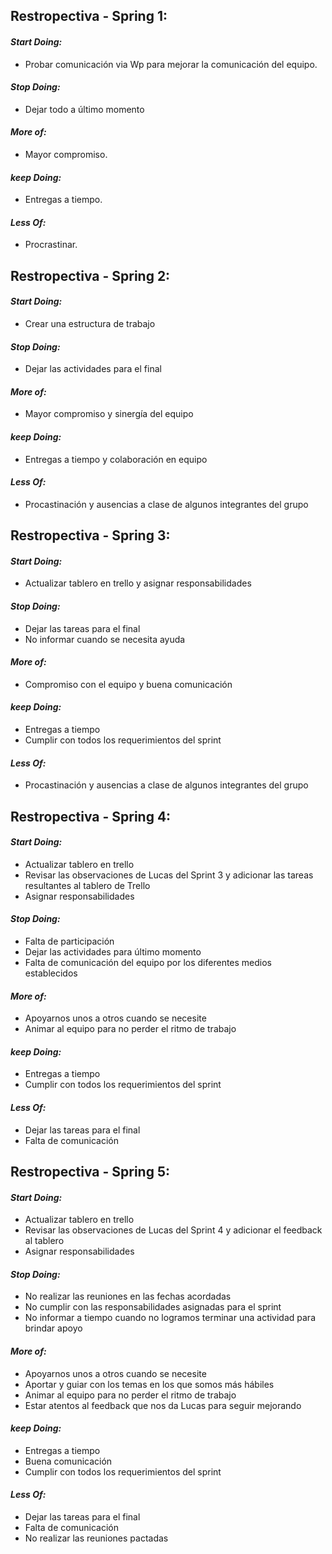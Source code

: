 ## Restropectiva - Spring 1: 

#### ***Start Doing:***
* Probar comunicación via Wp para mejorar la comunicación del equipo.

#### ***Stop Doing:***
* Dejar todo a último momento 

#### ***More of:*** 
* Mayor compromiso.

#### ***keep Doing:***
* Entregas a tiempo.

#### ***Less Of:***
* Procrastinar.

## Restropectiva - Spring 2: 

#### ***Start Doing:***
*  Crear una estructura de trabajo

#### ***Stop Doing:***
* Dejar las actividades para el final

#### ***More of:*** 
* Mayor compromiso y sinergía del equipo

#### ***keep Doing:***
* Entregas a tiempo y colaboración en equipo

#### ***Less Of:***
*  Procastinación y ausencias a clase de algunos integrantes del grupo

## Restropectiva - Spring 3: 

#### ***Start Doing:***
* Actualizar tablero en trello y asignar responsabilidades

#### ***Stop Doing:***
* Dejar las tareas para el final
* No informar cuando se necesita ayuda

#### ***More of:*** 
* Compromiso con el equipo y buena comunicación

#### ***keep Doing:***
* Entregas a tiempo
* Cumplir con todos los requerimientos del sprint

#### ***Less Of:***
* Procastinación y ausencias a clase de algunos integrantes del grupo

## Restropectiva - Spring 4: 

#### ***Start Doing:***
* Actualizar tablero en trello
* Revisar las observaciones de Lucas del Sprint 3 y adicionar las tareas resultantes al tablero de Trello
* Asignar responsabilidades

#### ***Stop Doing:***
* Falta de participación
* Dejar las actividades para último momento 
* Falta de comunicación del equipo por los diferentes medios establecidos

#### ***More of:*** 
* Apoyarnos unos a otros cuando se necesite
* Animar al equipo para no perder el ritmo de trabajo

#### ***keep Doing:***
* Entregas a tiempo
* Cumplir con todos los requerimientos del sprint

#### ***Less Of:***
* Dejar las tareas para el final
* Falta de comunicación

## Restropectiva - Spring 5: 

#### ***Start Doing:***
* Actualizar tablero en trello
* Revisar las observaciones de Lucas del Sprint 4 y adicionar el feedback al tablero
* Asignar responsabilidades

#### ***Stop Doing:***
* No realizar las reuniones en las fechas acordadas
* No cumplir con las responsabilidades asignadas para el sprint
* No informar a tiempo cuando no logramos terminar una actividad para brindar apoyo

#### ***More of:*** 
* Apoyarnos unos a otros cuando se necesite
* Aportar y guiar con los temas en los que somos más hábiles
* Animar al equipo para no perder el ritmo de trabajo
* Estar atentos al feedback que nos da Lucas para seguir mejorando

#### ***keep Doing:***
* Entregas a tiempo
* Buena comunicación
* Cumplir con todos los requerimientos del sprint

#### ***Less Of:***
* Dejar las tareas para el final
* Falta de comunicación
* No realizar las reuniones pactadas

